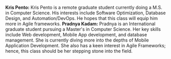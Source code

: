 **Kris Pento:** Kris Pento is a remote graduate student currently doing a M.S. in Computer Science. His interests include Software Optimization, Database Design, and Automation/DevOps. He hopes that this class will equip him more in Agile frameworks.
**Pradnya Kadam:** Pradnya is an International graduate student pursuing a Master's in Computer Science. Her key skills include Web development, Mobile App development, and database management. She is currently diving more into the depths of Mobile Application Development. She also has a keen interest in Agile Frameworks; hence, this class should be her stepping stone into the field.
